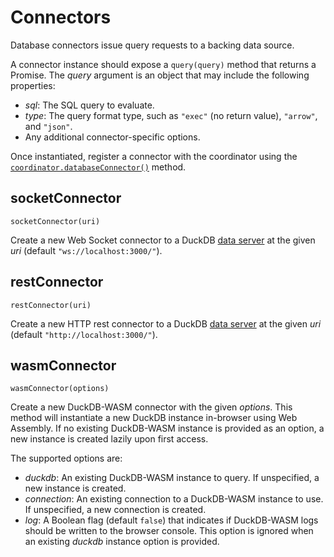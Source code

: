 # Connectors

Database connectors issue query requests to a backing data source.

A connector instance should expose a `query(query)` method that returns a Promise.
The _query_ argument is an object that may include the following properties:

- _sql_: The SQL query to evaluate.
- _type_: The query format type, such as `"exec"` (no return value), `"arrow"`, and `"json"`.
- Any additional connector-specific options.

Once instantiated, register a connector with the coordinator using the [`coordinator.databaseConnector()`](coordinator#databaseconnector) method.

## socketConnector

`socketConnector(uri)`

Create a new Web Socket connector to a DuckDB [data server](../duckdb/data-server) at the given _uri_ (default `"ws://localhost:3000/"`).

## restConnector

`restConnector(uri)`

Create a new HTTP rest connector to a DuckDB [data server](../duckdb/data-server) at the given _uri_ (default `"http://localhost:3000/"`).

## wasmConnector

`wasmConnector(options)`

Create a new DuckDB-WASM connector with the given _options_.
This method will instantiate a new DuckDB instance in-browser using Web Assembly. If no existing DuckDB-WASM instance is provided as an option, a new instance is created lazily upon first access.

The supported options are:

- _duckdb_: An existing DuckDB-WASM instance to query. If unspecified, a new instance is created.
- _connection_: An existing connection to a DuckDB-WASM instance to use. If unspecified, a new connection is created.
- _log_: A Boolean flag (default `false`) that indicates if DuckDB-WASM logs should be written to the browser console. This option is ignored when an existing _duckdb_ instance option is provided.
